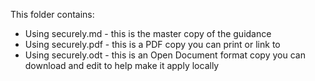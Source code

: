 This folder contains:

* Using <service> securely.md - this is the master copy of the guidance
* Using <service> securely.pdf - this is a PDF copy you can print or link to
* Using <service> securely.odt - this is an Open Document format copy you can download and edit to help make it apply locally
